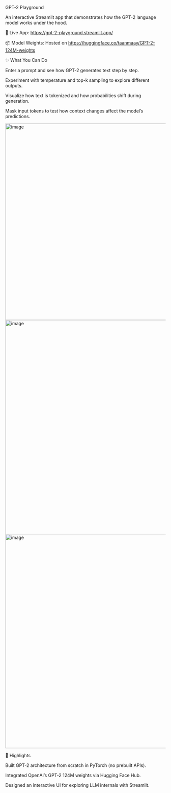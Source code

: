 GPT-2 Playground

An interactive Streamlit app that demonstrates how the GPT-2 language model works under the hood.

🔗 Live App: https://gpt-2-playground.streamlit.app/

📦 Model Weights: Hosted on https://huggingface.co/taanmaay/GPT-2-124M-weights

✨ What You Can Do

Enter a prompt and see how GPT-2 generates text step by step.

Experiment with temperature and top-k sampling to explore different outputs.

Visualize how text is tokenized and how probabilities shift during generation.

Mask input tokens to test how context changes affect the model’s predictions.

<img width="1751" height="615" alt="image" src="https://github.com/user-attachments/assets/9d497bba-c477-4a20-add1-86aa4f895b33" />
<img width="825" height="670" alt="image" src="https://github.com/user-attachments/assets/a9511204-e0bf-4ba1-9c09-81fbb4b626e6" />
<img width="818" height="670" alt="image" src="https://github.com/user-attachments/assets/e06e51bb-a3d3-4eb5-8635-6aafeffe8bc4" />


📌 Highlights

Built GPT-2 architecture from scratch in PyTorch (no prebuilt APIs).

Integrated OpenAI’s GPT-2 124M weights via Hugging Face Hub.

Designed an interactive UI for exploring LLM internals with Streamlit.

